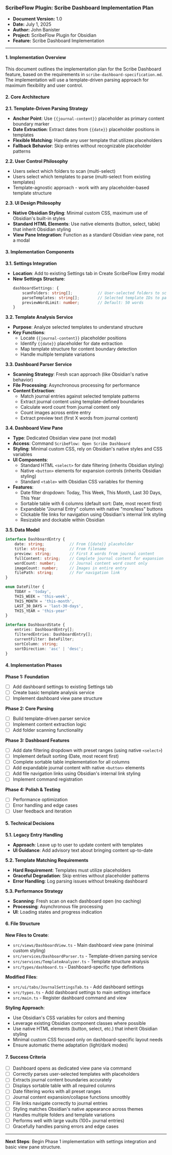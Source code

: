 ### **ScribeFlow Plugin: Scribe Dashboard Implementation Plan**

- **Document Version:** 1.0
- **Date:** July 1, 2025
- **Author:** John Banister
- **Project:** ScribeFlow Plugin for Obsidian
- **Feature:** Scribe Dashboard Implementation

---

#### **1. Implementation Overview**

This document outlines the implementation plan for the Scribe Dashboard feature, based on the requirements in `scribe-dashboard-specification.md`. The implementation will use a template-driven parsing approach for maximum flexibility and user control.

#### **2. Core Architecture**

**2.1. Template-Driven Parsing Strategy**
- **Anchor Point**: Use `{{journal-content}}` placeholder as primary content boundary marker
- **Date Extraction**: Extract dates from `{{date}}` placeholder positions in templates
- **Flexible Matching**: Handle any user template that utilizes placeholders
- **Fallback Behavior**: Skip entries without recognizable placeholder patterns

**2.2. User Control Philosophy**
- Users select which folders to scan (multi-select)
- Users select which templates to parse (multi-select from existing templates)
- Template-agnostic approach - work with any placeholder-based template structure

**2.3. UI Design Philosophy**
- **Native Obsidian Styling**: Minimal custom CSS, maximum use of Obsidian's built-in styles
- **Standard HTML Elements**: Use native elements (button, select, table) that inherit Obsidian styling
- **View Pane Integration**: Function as a standard Obsidian view pane, not a modal

#### **3. Implementation Components**

**3.1. Settings Integration**
- **Location**: Add to existing Settings tab in Create ScribeFlow Entry modal
- **New Settings Structure**:
  ```typescript
  dashboardSettings: {
      scanFolders: string[];           // User-selected folders to scan
      parseTemplates: string[];        // Selected template IDs to parse
      previewWordLimit: number;        // Default: 50 words
  }
  ```

**3.2. Template Analysis Service**
- **Purpose**: Analyze selected templates to understand structure
- **Key Functions**:
  - Locate `{{journal-content}}` placeholder positions
  - Identify `{{date}}` placeholder for date extraction
  - Map template structure for content boundary detection
  - Handle multiple template variations

**3.3. Dashboard Parser Service**
- **Scanning Strategy**: Fresh scan approach (like Obsidian's native behavior)
- **File Processing**: Asynchronous processing for performance
- **Content Extraction**:
  - Match journal entries against selected template patterns
  - Extract journal content using template-defined boundaries
  - Calculate word count from journal content only
  - Count images across entire entry
  - Extract preview text (first X words from journal content)

**3.4. Dashboard View Pane**
- **Type**: Dedicated Obsidian view pane (not modal)
- **Access**: Command `ScribeFlow: Open Scribe Dashboard`
- **Styling**: Minimal custom CSS, rely on Obsidian's native styles and CSS variables
- **UI Components**:
  - Standard HTML `<select>` for date filtering (inherits Obsidian styling)
  - Native `<button>` elements for expansion controls (inherits Obsidian styling)
  - Standard `<table>` with Obsidian CSS variables for theming
- **Features**:
  - Date filter dropdown: Today, This Week, This Month, Last 30 Days, This Year
  - Sortable table with 6 columns (default sort: Date, most recent first)
  - Expandable "Journal Entry" column with native "more/less" buttons
  - Clickable file links for navigation using Obsidian's internal link styling
  - Resizable and dockable within Obsidian

**3.5. Data Model**
```typescript
interface DashboardEntry {
    date: string;           // From {{date}} placeholder
    title: string;          // From filename
    preview: string;        // First X words from journal content
    fullContent: string;    // Complete journal content for expansion
    wordCount: number;      // Journal content word count only
    imageCount: number;     // Images in entire entry
    filePath: string;       // For navigation link
}

enum DateFilter {
    TODAY = 'today',
    THIS_WEEK = 'this-week',
    THIS_MONTH = 'this-month',
    LAST_30_DAYS = 'last-30-days',
    THIS_YEAR = 'this-year'
}

interface DashboardState {
    entries: DashboardEntry[];
    filteredEntries: DashboardEntry[];
    currentFilter: DateFilter;
    sortColumn: string;
    sortDirection: 'asc' | 'desc';
}
```

#### **4. Implementation Phases**

**Phase 1: Foundation**
- [ ] Add dashboard settings to existing Settings tab
- [ ] Create basic template analysis service
- [ ] Implement dashboard view pane structure

**Phase 2: Core Parsing**
- [ ] Build template-driven parser service
- [ ] Implement content extraction logic
- [ ] Add folder scanning functionality

**Phase 3: Dashboard Features**
- [ ] Add date filtering dropdown with preset ranges (using native `<select>`)
- [ ] Implement default sorting (Date, most recent first)
- [ ] Complete sortable table implementation for all columns
- [ ] Add expandable journal content with native `<button>` elements
- [ ] Add file navigation links using Obsidian's internal link styling
- [ ] Implement command registration

**Phase 4: Polish & Testing**
- [ ] Performance optimization
- [ ] Error handling and edge cases
- [ ] User feedback and iteration

#### **5. Technical Decisions**

**5.1. Legacy Entry Handling**
- **Approach**: Leave up to user to update content with templates
- **UI Guidance**: Add advisory text about bringing content up-to-date

**5.2. Template Matching Requirements**
- **Hard Requirement**: Templates must utilize placeholders
- **Graceful Degradation**: Skip entries without placeholder patterns
- **Error Handling**: Log parsing issues without breaking dashboard

**5.3. Performance Strategy**
- **Scanning**: Fresh scan on each dashboard open (no caching)
- **Processing**: Asynchronous file processing
- **UI**: Loading states and progress indication

#### **6. File Structure**

**New Files to Create**:
- `src/views/DashboardView.ts` - Main dashboard view pane (minimal custom styling)
- `src/services/DashboardParser.ts` - Template-driven parsing service
- `src/services/TemplateAnalyzer.ts` - Template structure analysis
- `src/types/dashboard.ts` - Dashboard-specific type definitions

**Modified Files**:
- `src/ui/tabs/JournalSettingsTab.ts` - Add dashboard settings
- `src/types.ts` - Add dashboard settings to main settings interface
- `src/main.ts` - Register dashboard command and view

**Styling Approach**:
- Use Obsidian's CSS variables for colors and theming
- Leverage existing Obsidian component classes where possible
- Use native HTML elements (button, select, etc.) that inherit Obsidian styling
- Minimal custom CSS focused only on dashboard-specific layout needs
- Ensure automatic theme adaptation (light/dark modes)

#### **7. Success Criteria**

- [ ] Dashboard opens as dedicated view pane via command
- [ ] Correctly parses user-selected templates with placeholders
- [ ] Extracts journal content boundaries accurately
- [ ] Displays sortable table with all required columns
- [ ] Date filtering works with all preset ranges
- [ ] Journal content expansion/collapse functions smoothly
- [ ] File links navigate correctly to journal entries
- [ ] Styling matches Obsidian's native appearance across themes
- [ ] Handles multiple folders and template variations
- [ ] Performs well with large vaults (100+ journal entries)
- [ ] Gracefully handles parsing errors and edge cases

---

**Next Steps**: Begin Phase 1 implementation with settings integration and basic view pane structure.
